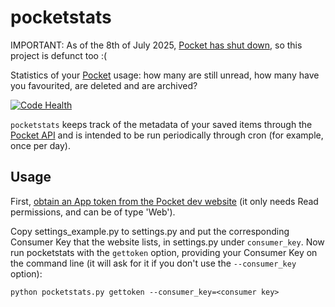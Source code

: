 # pocketstats

IMPORTANT: As of the 8th of July 2025, [Pocket has shut down](https://support.mozilla.org/en-US/kb/future-of-pocket), so this project is defunct too :(

Statistics of your [Pocket](https://getpocket.com) usage: how many are still unread, how many have you favourited, are deleted and are archived?

[![Code Health](https://landscape.io/github/aquatix/pocketstats/master/landscape.svg?style=flat)](https://landscape.io/github/aquatix/pocketstats/master)


`pocketstats` keeps track of the metadata of your saved items through the [Pocket API](https://getpocket.com/developer/) and is intended to be run periodically through cron (for example, once per day).

## Usage

First, [obtain an App token from the Pocket dev website](https://getpocket.com/developer/apps/new) (it only needs Read permissions, and can be of type 'Web').

Copy settings_example.py to settings.py and put the corresponding Consumer Key that the website lists, in settings.py under `consumer_key`. Now run pocketstats with the `gettoken` option, providing your Consumer Key on the command line (it will ask for it if you don't use the `--consumer_key` option):

```
python pocketstats.py gettoken --consumer_key=<consumer key>
```
